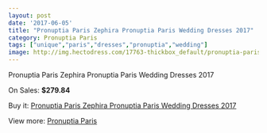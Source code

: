 ```yaml
---
layout: post
date: '2017-06-05'
title: "Pronuptia Paris Zephira Pronuptia Paris Wedding Dresses 2017"
category: Pronuptia Paris
tags: ["unique","paris","dresses","pronuptia","wedding"]
image: http://img.hectodress.com/17763-thickbox_default/pronuptia-paris-zephira-pronuptia-paris-wedding-dresses-2013.jpg
---
```

Pronuptia Paris Zephira Pronuptia Paris Wedding Dresses 2017

On Sales: **$279.84**
<a href="https://www.hectodress.com/pronuptia-paris/8339-pronuptia-paris-zephira-pronuptia-paris-wedding-dresses-2013.html"><amp-img layout="responsive" width="600" height="600" src="//img.hectodress.com/17763-thickbox_default/pronuptia-paris-zephira-pronuptia-paris-wedding-dresses-2013.jpg" alt="Pronuptia Paris Zephira Pronuptia Paris Wedding Dresses 2017 0" /></a>

Buy it: [Pronuptia Paris Zephira Pronuptia Paris Wedding Dresses 2017](https://www.hectodress.com/pronuptia-paris/8339-pronuptia-paris-zephira-pronuptia-paris-wedding-dresses-2013.html "Pronuptia Paris Zephira Pronuptia Paris Wedding Dresses 2017")

View more: [Pronuptia Paris](https://www.hectodress.com/140-pronuptia-paris "Pronuptia Paris")